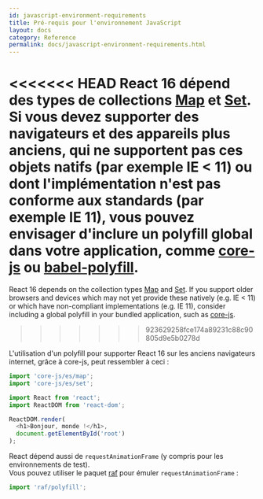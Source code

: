 ```yaml
---
id: javascript-environment-requirements
title: Pré-requis pour l'environnement JavaScript
layout: docs
category: Reference
permalink: docs/javascript-environment-requirements.html
---
```


<<<<<<< HEAD
React 16 dépend des types de collections [Map](https://developer.mozilla.org/fr/docs/Web/JavaScript/Reference/Objets_globaux/Map) et [Set](https://developer.mozilla.org/fr/docs/Web/JavaScript/Reference/Objets_globaux/Set). Si vous devez supporter des navigateurs et des appareils plus anciens, qui ne supportent pas ces objets natifs (par exemple IE < 11) ou dont l'implémentation n'est pas conforme aux standards (par exemple IE 11), vous pouvez envisager d'inclure un polyfill global dans votre application, comme [core-js](https://github.com/zloirock/core-js) ou [babel-polyfill](https://babeljs.io/docs/usage/polyfill/).
=======
React 16 depends on the collection types [Map](https://developer.mozilla.org/en-US/docs/Web/JavaScript/Reference/Global_Objects/Map) and [Set](https://developer.mozilla.org/en-US/docs/Web/JavaScript/Reference/Global_Objects/Set). If you support older browsers and devices which may not yet provide these natively (e.g. IE < 11) or which have non-compliant implementations (e.g. IE 11), consider including a global polyfill in your bundled application, such as [core-js](https://github.com/zloirock/core-js).
>>>>>>> 923629258fce174a89231c88c90805d9e5b0278d

L'utilisation d'un polyfill pour supporter React 16 sur les anciens navigateurs internet, grâce à core-js, peut ressembler à ceci :

```js
import 'core-js/es/map';
import 'core-js/es/set';

import React from 'react';
import ReactDOM from 'react-dom';

ReactDOM.render(
  <h1>Bonjour, monde !</h1>,
  document.getElementById('root')
);
```

React dépend aussi de `requestAnimationFrame` (y compris pour les environnements de test).   
Vous pouvez utiliser le paquet [raf](https://www.npmjs.com/package/raf) pour émuler `requestAnimationFrame` :

```js
import 'raf/polyfill';
```
